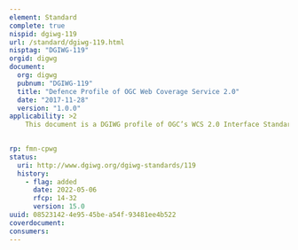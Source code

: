 ```yaml
---
element: Standard
complete: true
nispid: dgiwg-119
url: /standard/dgiwg-119.html
nisptag: "DGIWG-119"
orgid: digwg
document:
  org: digwg
  pubnum: "DGIWG-119"
  title: "Defence Profile of OGC Web Coverage Service 2.0"
  date: "2017-11-28"
  version: "1.0.0"
applicability: >2
    This document is a DGIWG profile of OGC’s WCS 2.0 Interface Standard – Core. It specifies the mandatory, conditional, and optional criteria for implementation within the Defence community

  
rp: fmn-cpwg
status:
  uri: http://www.dgiwg.org/dgiwg-standards/119
  history: 
    - flag: added
      date: 2022-05-06
      rfcp: 14-32
      version: 15.0
uuid: 08523142-4e95-45be-a54f-93481ee4b522
coverdocument:
consumers:
---
```

